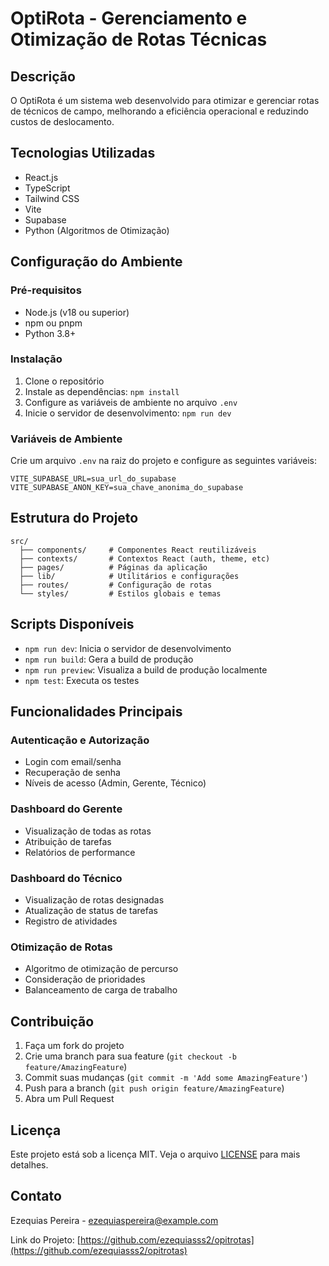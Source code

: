 # OptiRota - Gerenciamento e Otimização de Rotas Técnicas

## Descrição
O OptiRota é um sistema web desenvolvido para otimizar e gerenciar rotas de técnicos de campo, melhorando a eficiência operacional e reduzindo custos de deslocamento.

## Tecnologias Utilizadas
- React.js
- TypeScript
- Tailwind CSS
- Vite
- Supabase
- Python (Algoritmos de Otimização)

## Configuração do Ambiente

### Pré-requisitos
- Node.js (v18 ou superior)
- npm ou pnpm
- Python 3.8+

### Instalação
1. Clone o repositório
2. Instale as dependências: `npm install`
3. Configure as variáveis de ambiente no arquivo `.env`
4. Inicie o servidor de desenvolvimento: `npm run dev`

### Variáveis de Ambiente
Crie um arquivo `.env` na raiz do projeto e configure as seguintes variáveis:

```env
VITE_SUPABASE_URL=sua_url_do_supabase
VITE_SUPABASE_ANON_KEY=sua_chave_anonima_do_supabase
```

## Estrutura do Projeto
```
src/
  ├── components/     # Componentes React reutilizáveis
  ├── contexts/       # Contextos React (auth, theme, etc)
  ├── pages/          # Páginas da aplicação
  ├── lib/            # Utilitários e configurações
  ├── routes/         # Configuração de rotas
  └── styles/         # Estilos globais e temas
```

## Scripts Disponíveis
- `npm run dev`: Inicia o servidor de desenvolvimento
- `npm run build`: Gera a build de produção
- `npm run preview`: Visualiza a build de produção localmente
- `npm test`: Executa os testes

## Funcionalidades Principais

### Autenticação e Autorização
- Login com email/senha
- Recuperação de senha
- Níveis de acesso (Admin, Gerente, Técnico)

### Dashboard do Gerente
- Visualização de todas as rotas
- Atribuição de tarefas
- Relatórios de performance

### Dashboard do Técnico
- Visualização de rotas designadas
- Atualização de status de tarefas
- Registro de atividades

### Otimização de Rotas
- Algoritmo de otimização de percurso
- Consideração de prioridades
- Balanceamento de carga de trabalho

## Contribuição
1. Faça um fork do projeto
2. Crie uma branch para sua feature (`git checkout -b feature/AmazingFeature`)
3. Commit suas mudanças (`git commit -m 'Add some AmazingFeature'`)
4. Push para a branch (`git push origin feature/AmazingFeature`)
5. Abra um Pull Request

## Licença
Este projeto está sob a licença MIT. Veja o arquivo [LICENSE](LICENSE) para mais detalhes.

## Contato
Ezequias Pereira - ezequiaspereira@example.com

Link do Projeto: [https://github.com/ezequiasss2/opitrotas](https://github.com/ezequiasss2/opitrotas)
